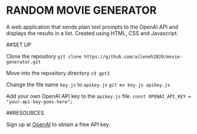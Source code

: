 # RANDOM MOVIE GENERATOR
A web application that sends plain text prompts to the OpenAI API and displays the results in a list. Created using HTML, CSS and Javascript.


##SET UP

Clone the repository
`git clone https://github.com/aileneh2020/movie-generator.git`

Move into the repository directory
`cd gpt3`

Change the file name `key.js` to `apikey.js` 
`git mv key.js apikey.js`

Add your own OpenAI API key to the `apikey.js` file.
`const OPENAI_API_KEY = "your-api-key-goes-here";`


##RESOURCES

Sign up at [OpenAI](https://beta.openai.com/signup) to obtain a free API key.